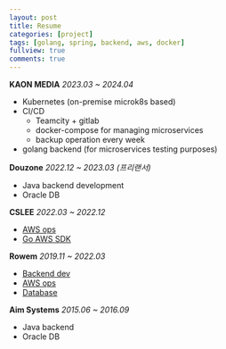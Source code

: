 ```yaml
---
layout: post
title: Resume
categories: [project]
tags: [golang, spring, backend, aws, docker]
fullview: true
comments: true
---
```


**KAON MEDIA** <i>2023.03 ~ 2024.04 </i>
- Kubernetes (on-premise microk8s based)
- CI/CD
  - Teamcity + gitlab
  - docker-compose for managing microservices
  - backup operation every week
- golang backend (for microservices testing purposes)

**Douzone** <i>2022.12 ~ 2023.03 (프리랜서)</i>
- Java backend development
- Oracle DB

**CSLEE** <i>2022.03 ~ 2022.12 </i>
- [AWS ops](articles/doc_aws_cli)
- [Go AWS SDK](articles/doc_goproject_kor)

**Rowem** <i>2019.11 ~ 2022.03 </i>
- [Backend dev](articles/doc_rm_spring)
- [AWS ops](articles/elasticache_team)
- [Database](articles/doc_rm_database)

**Aim Systems** <i>2015.06 ~ 2016.09 </i>
- Java backend
- Oracle DB
